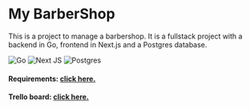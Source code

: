 # My BarberShop

This is a project to manage a barbershop. It is a fullstack project with a backend in Go, frontend in Next.js and a Postgres database.

![Go](https://img.shields.io/badge/go-%2300ADD8.svg?style=for-the-badge&logo=go&logoColor=white)
![Next JS](https://img.shields.io/badge/Next-black?style=for-the-badge&logo=next.js&logoColor=white)
![Postgres](https://img.shields.io/badge/postgres-%23316192.svg?style=for-the-badge&logo=postgresql&logoColor=white)

#### Requirements: [click here.](REQUIREMENTS.md)
#### Trello board: [click here.](https://trello.com/b/WkzG92W8/my-barbershop)